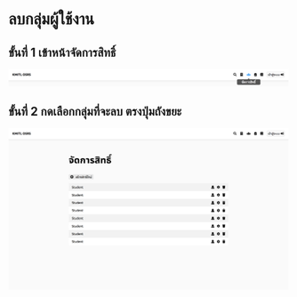 # ลบกลุ่มผู้ใช้งาน
## ขั้นที่ 1 เข้าหน้าจัดการสิทธิ์
![](../../img/navigation-bar/permission-button.png)
## ขั้นที่ 2 กดเลือกกลุ่มที่จะลบ ตรงปุ่มถังขยะ
![](../../img/manage-role-permission/overall.png)
